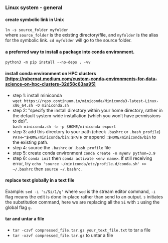 ### Linux system - general
#### create symbolic link in Unix
`ln -s source_folder myfolder`   
where `source_folder` is the existing directory/file, and `myfolder` is the alias for the symbolic link. `cd myfolder` will go to the source folder. 

#### a preferred way to install a package into conda environment. 
`python3 -m pip install --no-deps . -vv`

#### install conda environment on HPC clusters [https://rabernat.medium.com/custom-conda-environments-for-data-science-on-hpc-clusters-32d58c63aa95]
* step 1: install miniconda  
  `wget https://repo.continuum.io/miniconda/Miniconda3-latest-Linux-x86_64.sh -O miniconda.sh`
* step 2: "specify the install directory within your home directory, rather in the default system-wide installation (which you won’t have permissions to do)".   
  `bash miniconda.sh -b -p $HOME/miniconda export`
* step 3: add this directory to your path (check `.bashrc` or `.bash_profile`) 
  `PATH="$HOME/miniconda/bin:$PATH` or append `:$HOME/miniconda/bin` to the existing path.
* step 4: source the `.bashrc` or `.bash_profile` file
* step 5: create conda environment
  `conda create -n myenv python=3.9`
* step 6: `conda init` then `conda activate <env name>`. If still receiving error, try `echo 'source ~/miniconda/etc/profile.d/conda.sh' >> ~/.bashrc` then `source ~/.bashrc`.

#### replace text globally in a text file 
Example: `sed -i 's/Si/1/g'` where `sed` is the stream editor command, `-i` flag means the edit is done in-place rather than send to an output. `s` initiates the substitution command, here we are replacing all the `Si` with `1` using the global flag `g`. 

#### tar and untar a file  
* `tar -czvf compressed_file.tar.gz your_text_file.txt` to tar a file 
* `tar -xzvf compressed_file.tar.gz` to untar a file 